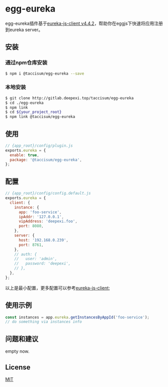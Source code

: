 # egg-eureka

egg-eureka插件基于[eureka-js-client v4.4.2](https://github.com/jquatier/eureka-js-client)，帮助你在eggjs下快速将应用注册到eureka server。

## 安装

### 通过npm仓库安装

```bash
$ npm i @taccisum/egg-eureka --save
```

### 本地安装

```bash
$ git clone http://gitlab.deepexi.top/taccisum/egg-eureka
$ cd ./egg-eureka
$ npm link
$ cd ${your_project_root}
$ npm link @taccisum/egg-eureka
```

## 使用

```js
// {app_root}/config/plugin.js
exports.eureka = {
  enable: true,
  package: '@taccisum/egg-eureka',
};
```

## 配置

```js
// {app_root}/config/config.default.js
exports.eureka = {
  client: {
    instance: {
      app: 'foo-service',
      ipAddr: '127.0.0.1',
      vipAddress: 'deepexi.foo',
      port: 8080,
    },
    server: {
      host: '192.168.0.239',
      port: 8761,
    },
    // auth: {
    //   user: 'admin',
    //   password: 'deepexi',
    // },
  },
};
```

以上是最小配置，更多配置可以参考[eureka-js-client](https://github.com/jquatier/eureka-js-client);

## 使用示例

```js
const instances = app.eureka.getInstancesByAppId('foo-service');
// do something via instances info
```

## 问题和建议

empty now.

## License

[MIT](LICENSE)
